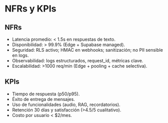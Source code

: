 # NFRs y KPIs

## NFRs
- Latencia promedio: < 1.5s en respuestas de texto.
- Disponibilidad: > 99.9% (Edge + Supabase managed).
- Seguridad: RLS activo; HMAC en webhooks; sanitización; no PII sensible en logs.
- Observabilidad: logs estructurados, request_id, métricas clave.
- Escalabilidad: >1000 req/min (Edge + pooling + cache selectiva).

## KPIs
- Tiempo de respuesta (p50/p95).
- Éxito de entrega de mensajes.
- Uso de funcionalidades (audio, RAG, recordatorios).
- Retención 30 días y satisfacción (>4.5/5 cualitativo).
- Costo por usuario < $2/mes.
